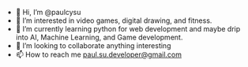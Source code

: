 - 👋 Hi, I’m @paulcysu
- 👀 I’m interested in video games, digital drawing, and fitness.
- 🌱 I’m currently learning python for web development and maybe drip into AI, Machine Learning, and Game development.
- 💞️ I’m looking to collaborate anything interesting
- 📫 How to reach me paul.su.developer@gmail.com

<!---
paulcysu/paulcysu is a ✨ special ✨ repository because its `README.md` (this file) appears on your GitHub profile.
You can click the Preview link to take a look at your changes.
--->
